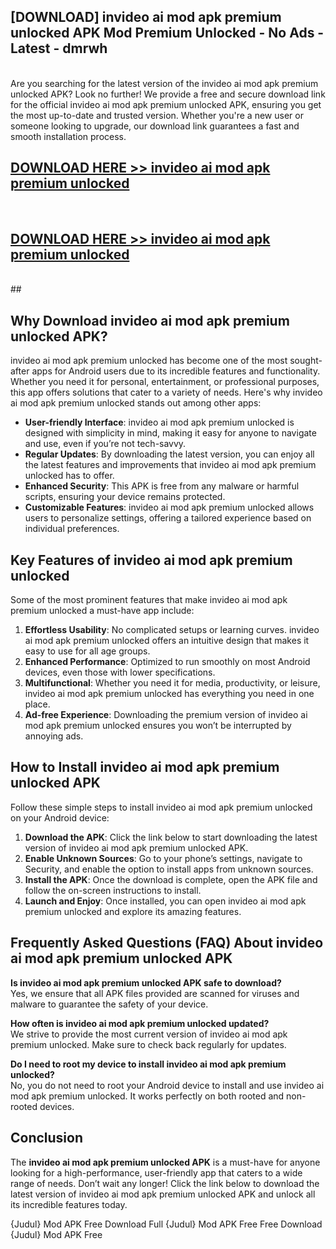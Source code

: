 ## [DOWNLOAD] invideo ai mod apk premium unlocked APK Mod  Premium Unlocked - No Ads - Latest - dmrwh <br>
<br>
Are you searching for the latest version of the invideo ai mod apk premium unlocked APK? Look no further! We provide a free and secure download link for the official invideo ai mod apk premium unlocked APK, ensuring you get the most up-to-date and trusted version. Whether you're a new user or someone looking to upgrade, our download link guarantees a fast and smooth installation process.


## [DOWNLOAD HERE >> invideo ai mod apk premium unlocked](http://leaked.freeplayer.one?title=invideo_ai_mod_apk_premium_unlocked&ref=06)
  <br>

## [DOWNLOAD HERE >> invideo ai mod apk premium unlocked](http://leaked.freeplayer.one?title=invideo_ai_mod_apk_premium_unlocked&ref=06)
  <br>
  ##



## Why Download invideo ai mod apk premium unlocked APK?

invideo ai mod apk premium unlocked has become one of the most sought-after apps for Android users due to its incredible features and functionality. Whether you need it for personal, entertainment, or professional purposes, this app offers solutions that cater to a variety of needs. Here's why invideo ai mod apk premium unlocked stands out among other apps:

- **User-friendly Interface**: invideo ai mod apk premium unlocked is designed with simplicity in mind, making it easy for anyone to navigate and use, even if you’re not tech-savvy.
- **Regular Updates**: By downloading the latest version, you can enjoy all the latest features and improvements that invideo ai mod apk premium unlocked has to offer.
- **Enhanced Security**: This APK is free from any malware or harmful scripts, ensuring your device remains protected.
- **Customizable Features**: invideo ai mod apk premium unlocked allows users to personalize settings, offering a tailored experience based on individual preferences.

## Key Features of invideo ai mod apk premium unlocked

Some of the most prominent features that make invideo ai mod apk premium unlocked a must-have app include:

1. **Effortless Usability**: No complicated setups or learning curves. invideo ai mod apk premium unlocked offers an intuitive design that makes it easy to use for all age groups.
2. **Enhanced Performance**: Optimized to run smoothly on most Android devices, even those with lower specifications.
3. **Multifunctional**: Whether you need it for media, productivity, or leisure, invideo ai mod apk premium unlocked has everything you need in one place.
4. **Ad-free Experience**: Downloading the premium version of invideo ai mod apk premium unlocked ensures you won’t be interrupted by annoying ads.

## How to Install invideo ai mod apk premium unlocked APK

Follow these simple steps to install invideo ai mod apk premium unlocked on your Android device:

1. **Download the APK**: Click the link below to start downloading the latest version of invideo ai mod apk premium unlocked APK.
2. **Enable Unknown Sources**: Go to your phone’s settings, navigate to Security, and enable the option to install apps from unknown sources.
3. **Install the APK**: Once the download is complete, open the APK file and follow the on-screen instructions to install.
4. **Launch and Enjoy**: Once installed, you can open invideo ai mod apk premium unlocked and explore its amazing features.

## Frequently Asked Questions (FAQ) About invideo ai mod apk premium unlocked APK

**Is invideo ai mod apk premium unlocked APK safe to download?**  
Yes, we ensure that all APK files provided are scanned for viruses and malware to guarantee the safety of your device.

**How often is invideo ai mod apk premium unlocked updated?**  
We strive to provide the most current version of invideo ai mod apk premium unlocked. Make sure to check back regularly for updates.

**Do I need to root my device to install invideo ai mod apk premium unlocked?**  
No, you do not need to root your Android device to install and use invideo ai mod apk premium unlocked. It works perfectly on both rooted and non-rooted devices.

## Conclusion

The **invideo ai mod apk premium unlocked APK** is a must-have for anyone looking for a high-performance, user-friendly app that caters to a wide range of needs. Don’t wait any longer! Click the link below to download the latest version of invideo ai mod apk premium unlocked APK and unlock all its incredible features today.

{Judul} Mod APK Free
Download Full {Judul} Mod APK Free
Free Download {Judul} Mod APK Free

